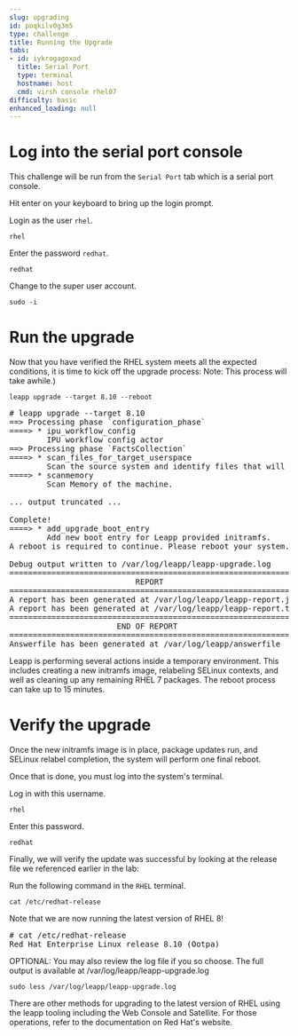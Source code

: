 ```yaml
---
slug: upgrading
id: poqkilv0g3m5
type: challenge
title: Running the Upgrade
tabs:
- id: iykrogagoxod
  title: Serial Port
  type: terminal
  hostname: host
  cmd: virsh console rhel07
difficulty: basic
enhanced_loading: null
---
```

Log into the serial port console
===

This challenge will be run from the `Serial Port` tab which is a serial port console.

Hit enter on your keyboard to bring up the login prompt.

Login as the user `rhel`.

```bash,run
rhel
```

Enter the password `redhat`.

```bash,run
redhat
```

Change to the super user account.

```bash,run
sudo -i
```

Run the upgrade
===

Now that you have verified the RHEL system meets all the expected conditions, it is time to kick off the upgrade process:
Note: This process will take awhile.)

```bash,run
leapp upgrade --target 8.10 --reboot
```

<pre class=file>
# leapp upgrade --target 8.10
==> Processing phase `configuration_phase`
====> * ipu_workflow_config
        IPU workflow config actor
==> Processing phase `FactsCollection`
====> * scan_files_for_target_userspace
        Scan the source system and identify files that will be copied into the target userspace when it is created.
====> * scanmemory
        Scan Memory of the machine.

... output truncated ...

Complete!
====> * add_upgrade_boot_entry
        Add new boot entry for Leapp provided initramfs.
A reboot is required to continue. Please reboot your system.

Debug output written to /var/log/leapp/leapp-upgrade.log
============================================================
                           REPORT
============================================================
A report has been generated at /var/log/leapp/leapp-report.json
A report has been generated at /var/log/leapp/leapp-report.txt
============================================================
                       END OF REPORT
============================================================
Answerfile has been generated at /var/log/leapp/answerfile
</pre>

Leapp is performing several actions inside a temporary environment. This includes creating a new initramfs image, relabeling SELinux contexts, and well as cleaning up any remaining RHEL 7 packages. The reboot process can take up to 15 minutes.

Verify the upgrade
===
Once the new initramfs image is in place, package updates run, and SELinux relabel completion, the system will perform one final reboot.

Once that is done, you must log into the system's terminal.

Log in with this username.

```bash,run
rhel
```

Enter this password.
```bash,run
redhat
```

Finally, we will verify the update was successful by looking at the release file we referenced earlier in the lab:

Run the following command in the `RHEL` terminal.

```bash,run
cat /etc/redhat-release
```

Note that we are now running the latest version of RHEL 8!

<pre class=file>
# cat /etc/redhat-release
Red Hat Enterprise Linux release 8.10 (Ootpa)
</pre>

OPTIONAL: You may also review the log file if you so choose. The full output is available at /var/log/leapp/leapp-upgrade.log

```bash,run
sudo less /var/log/leapp/leapp-upgrade.log
```

There are other methods for upgrading to the latest version of RHEL using the leapp tooling including the Web Console and Satellite. For those operations, refer to the documentation on Red Hat's website.